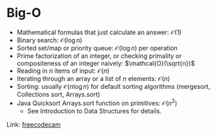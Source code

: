 # Big-O

- Mathematical formulas that just calculate an answer: $\mathcal{O}(1)$
- Binary search: $\mathcal{O}(\log n)$
- Sorted set/map or priority queue: $\mathcal{O}(\log n)$ per operation
- Prime factorization of an integer, or checking primality or compositeness of
an integer naively: $\mathcal{O}(\sqrt{n})$
- Reading in $n$ items of input: $\mathcal{O}(n)$
- Iterating through an array or a list of $n$ elements: $\mathcal{O}(n)$
- Sorting: usually $\mathcal{O}(n \log n)$ for default sorting algorithms (mergesort, Collections sort, Arrays.sort)
- Java Quicksort Arrays.sort function on primitives: $\mathcal{O}(n^2)$
    - See Introduction to Data Structures for details.


Link: [freecodecam](https://www.youtube.com/watch?v=Mo4vesaut8g&t=4208s)